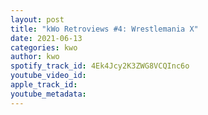 ```yaml
---
layout: post
title: "kWo Retroviews #4: Wrestlemania X"
date: 2021-06-13
categories: kwo
author: kwo
spotify_track_id: 4Ek4Jcy2K3ZWG8VCQInc6o
youtube_video_id: 
apple_track_id: 
youtube_metadata: 
---
```

